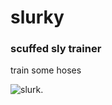 # slurky
### scuffed sly trainer

train some hoses

<picture>
  <source media="(prefers-color-scheme: dark)" srcset="/media/slurk.png">
  <img alt="slurk.">
</picture>
